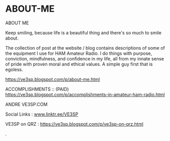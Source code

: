 # ABOUT-ME
ABOUT ME

Keep smiling, because life is a beautiful thing and there's so much to smile about.

The collection of post at the website / blog contains descriptions of some of the equipment I use for HAM Amateur Radio.  I do things with purpose, conviction, mindfulness, and confidence in my life, all from my innate sense of pride with proven moral and ethical values.  A simple guy first that is egoless.

https://ve3sp.blogspot.com/p/about-me.html


ACCOMPLISHMENTS ::   (PAID)
https://ve3sp.blogspot.com/p/accomplishments-in-amateur-ham-radio.html


ANDRE VE3SP.COM

Social Links :  www.linktr.ee/VE3SP

VE3SP on QRZ :  https://ve3sp.blogspot.com/p/ve3sp-on-qrz.html


.
